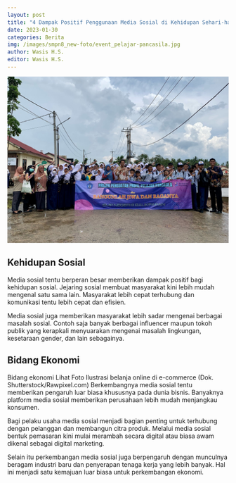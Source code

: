 ```yaml
---
layout: post
title: "4 Dampak Positif Penggunaan Media Sosial di Kehidupan Sehari-hari"
date: 2023-01-30
categories: Berita
img: /images/smpn8_new-foto/event_pelajar-pancasila.jpg 
author: Wasis H.S.
editor: Wasis H.S.
---
```


![Event Pelajar Pancasila](/images/smpn8_new-foto/event_pelajar-pancasila.jpg)

## Kehidupan Sosial
Media sosial tentu berperan besar memberikan dampak positif bagi kehidupan sosial. Jejaring sosial membuat masyarakat kini lebih mudah mengenal satu sama lain. Masyarakat lebih cepat terhubung dan komunikasi tentu lebih cepat dan efisien. 

Media sosial juga memberikan masyarakat lebih sadar mengenai berbagai masalah sosial. Contoh saja banyak berbagai influencer maupun tokoh publik yang kerapkali menyuarakan mengenai masalah lingkungan, kesetaraan gender, dan lain sebagainya. 

## Bidang Ekonomi
Bidang ekonomi Lihat Foto Ilustrasi belanja online di e-commerce (Dok. Shutterstock/Rawpixel.com) Berkembangnya media sosial tentu memberikan pengaruh luar biasa khususnya pada dunia bisnis. Banyaknya platform media sosial memberikan perusahaan lebih mudah menjangkau konsumen.

Bagi pelaku usaha media sosial menjadi bagian penting untuk terhubung dengan pelanggan dan membangun citra produk. Melalui media sosial bentuk pemasaran kini mulai merambah secara digital atau biasa awam dikenal sebagai digital marketing.

Selain itu perkembangan media sosial juga berpengaruh dengan munculnya beragam industri baru dan penyerapan tenaga kerja yang lebih banyak. Hal ini menjadi satu kemajuan luar biasa untuk perkembangan ekonomi. 